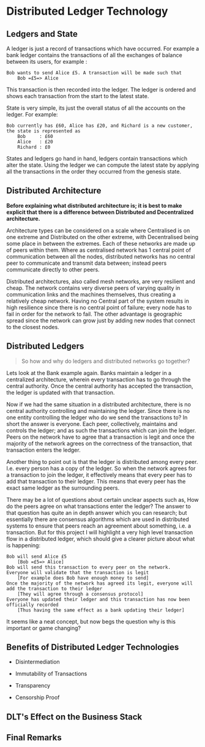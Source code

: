 # Distributed Ledger Technology

## Ledgers and State

A ledger is just a record of transactions which have occurred. For example a bank ledger contains the transactions of all the exchanges of balance between its users, for example :

    Bob wants to send Alice £5. A transaction will be made such that 
        Bob =£5=> Alice

This transaction is then recorded into the ledger. The ledger is ordered and shows each transaction from the start to the latest state.

State is very simple, its just the overall status of all the accounts on the ledger. For example:

    Bob currently has £60, Alice has £20, and Richard is a new customer, the state is represented as
        Bob     : £60
        Alice   : £20
        Richard : £0

States and ledgers go hand in hand, ledgers contain transactions which alter the state. Using the ledger we can compute the latest state by applying all the transactions in the order they occurred from the genesis state.

## Distributed Architecture

**Before explaining what distributed architecture is; it is best to make explicit that there is a difference between Distributed and Decentralized architecture.**

Architecture types can be considered on a scale where Centralised is on one extreme and Distributed on the other extreme, with Decentralised being some place in between the extremes. Each of these networks are made up of peers within them. Where as centralised network has 1 central point of communication between all the nodes, distributed networks has no central peer to communicate and transmit data between; instead peers communicate directly to other peers.

Distributed architectures, also called mesh networks, are very resilient and cheap. The network contains very diverse peers of varying quality in communication links and the machines themselves, thus creating a relatively cheap network. Having no Central part of the system results in high resilience since there is no central point of failure; every node has to fail in order for the network to fail. The other advantage is geographic spread since the network can grow just by adding new nodes that connect to the closest nodes.

## Distributed Ledgers

> So how and why do ledgers and distributed networks go together?

Lets look at the Bank example again. Banks maintain a ledger in a centralized architecture, wherein every transaction has to go through the central authority. Once the central authority has accepted the transaction, the ledger is updated with that transaction.

Now if we had the same situation in a distributed architecture, there is no central authority controlling and maintaining the ledger. Since there is no one entity controlling the ledger who do we send the transactions to? In short the answer is everyone. Each peer, collectively, maintains and controls the ledger; and as such the transactions which can join the ledger. Peers on the network have to agree that a transaction is legit and once the majority of the network agrees on the correctness of the transaction, that transaction enters the ledger.

Another thing to point out is that the ledger is distributed among every peer. I.e. every person has a copy of the ledger. So when the network agrees for a transaction to join the ledger, it effectively means that every peer has to add that transaction to their ledger. This means that every peer has the exact same ledger as the surrounding peers.

There may be a lot of questions about certain unclear aspects such as, How do the peers agree on what transactions enter the ledger? The answer to that question has quite an in depth answer which you can research; but essentially there are consensus algorithms which are used in distributed systems to ensure that peers reach an agreement about something, i.e. a transaction. But for this project I will highlight a very high level transaction flow in a distributed ledger, which should give a clearer picture about what is happening:

    Bob will send Alice £5 
        [Bob =£5=> Alice]
    Bob will send this transaction to every peer on the network.
    Everyone will validate that the transaction is legit 
        [For example does Bob have enough money to send]
    Once the majority of the network has agreed its legit, everyone will add the transaction to their ledger 
        [They will agree through a consensus protocol]
    Everyone has updated their ledger and this transaction has now been officially recorded
        [Thus having the same effect as a bank updating their ledger]

It seems like a neat concept, but now begs the question why is this important or game changing?

## Benefits of Distributed Ledger Technologies

-  Disintermediation

-  Immutability of Transactions

-  Transparency

-  Censorship Proof

## DLT's Effect on the Business Stack

## Final Remarks